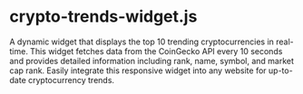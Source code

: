 # crypto-trends-widget.js
A dynamic widget that displays the top 10 trending cryptocurrencies in real-time. This widget fetches data from the CoinGecko API every 10 seconds and provides detailed information including rank, name, symbol, and market cap rank. Easily integrate this responsive widget into any website for up-to-date cryptocurrency trends.
